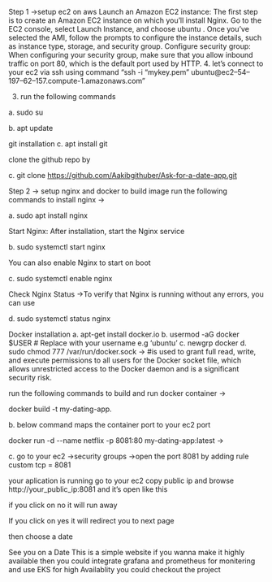 Step 1 →setup ec2 on aws
Launch an Amazon EC2 instance: The first step is to create an Amazon EC2 instance on which you’ll install Nginx. Go to the EC2 console, select Launch Instance, and choose ubuntu . Once you’ve selected the AMI, follow the prompts to configure the instance details, such as instance type, storage, and security group.
Configure security group: When configuring your security group, make sure that you allow inbound traffic on port 80, which is the default port used by HTTP.
4. let’s connect to your ec2 via ssh using command “ssh -i “mykey.pem” ubuntu@ec2–54–197–62–157.compute-1.amazonaws.com”

3. run the following commands

a. sudo su

b. apt update

git installation
c. apt install git

clone the github repo by

c. git clone https://github.com/Aakibgithuber/Ask-for-a-date-app.git

Step 2 → setup nginx and docker to build image
run the following commands to install nginx →

a. sudo apt install nginx

Start Nginx: After installation, start the Nginx service

b. sudo systemctl start nginx

You can also enable Nginx to start on boot

c. sudo systemctl enable nginx

Check Nginx Status →To verify that Nginx is running without any errors, you can use

d. sudo systemctl status nginx


Docker installation
a. apt-get install docker.io
b. usermod -aG docker $USER # Replace with your username e.g ‘ubuntu’
c. newgrp docker
d. sudo chmod 777 /var/run/docker.sock → #is used to grant full read, write, and execute permissions to all users for the Docker socket file, which allows unrestricted access to the Docker daemon and is a significant security risk.

run the following commands to build and run docker container →

docker build -t my-dating-app.

b. below command maps the container port to your ec2 port

docker run -d --name netflix -p 8081:80 my-dating-app:latest →

c. go to your ec2 →security groups →open the port 8081 by adding rule custom tcp = 8081


your aplication is running go to your ec2 copy public ip and browse http://your_public_ip:8081 and it’s open like this


if you click on no it will run away

If you click on yes it will redirect you to next page

then choose a date

See you on a Date
This is a simple website if you wanna make it highly available then you could integrate grafana and prometheus for monitering and use EKS for high Availablity you could checkout the project
